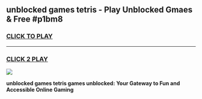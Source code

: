 
## unblocked games tetris - Play Unblocked Gmaes & Free #p1bm8
<h3>
<a href="https://news.freeplayer.one?title=unblocked_games_tetris&ref=03M">CLICK TO PLAY</a></h3>
<hr>

<h3>
<a href="https://news.freeplayer.one?title=unblocked_games_tetris&ref=03M">CLICK 2 PLAY</a>
  
</h3>

<a href="https://news.freeplayer.one?title=unblocked_games_tetris&ref=03M"><img src="https://clearcache.store/games.png"></a>


**unblocked games tetris games unblocked: Your Gateway to Fun and Accessible Online Gaming**

